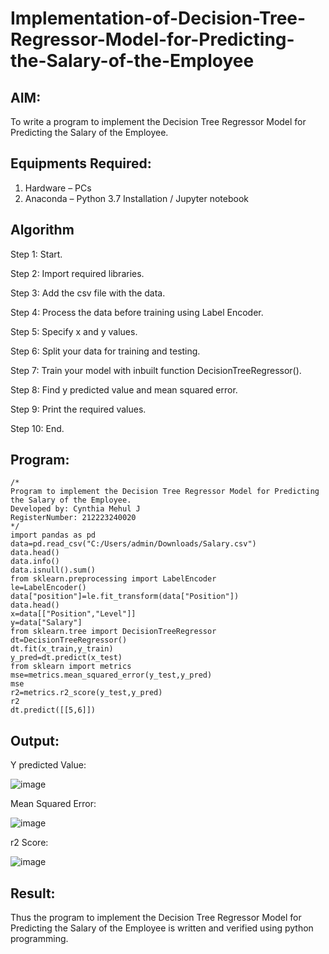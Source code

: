 # Implementation-of-Decision-Tree-Regressor-Model-for-Predicting-the-Salary-of-the-Employee

## AIM:
To write a program to implement the Decision Tree Regressor Model for Predicting the Salary of the Employee.

## Equipments Required:
1. Hardware – PCs
2. Anaconda – Python 3.7 Installation / Jupyter notebook

## Algorithm
Step 1: Start.

Step 2: Import required libraries.

Step 3: Add the csv file with the data. 

Step 4: Process the data before training using Label Encoder.

Step 5: Specify x and y values.

Step 6: Split your data for training and testing.

Step 7: Train your model with inbuilt function DecisionTreeRegressor().

Step 8: Find y predicted value and mean squared error.

Step 9: Print the required values.

Step 10: End.

## Program:
```
/*
Program to implement the Decision Tree Regressor Model for Predicting the Salary of the Employee.
Developed by: Cynthia Mehul J
RegisterNumber: 212223240020
*/
import pandas as pd
data=pd.read_csv("C:/Users/admin/Downloads/Salary.csv")
data.head()
data.info()
data.isnull().sum()
from sklearn.preprocessing import LabelEncoder
le=LabelEncoder()
data["position"]=le.fit_transform(data["Position"])
data.head()
x=data[["Position","Level"]]
y=data["Salary"]
from sklearn.tree import DecisionTreeRegressor
dt=DecisionTreeRegressor()
dt.fit(x_train,y_train)
y_pred=dt.predict(x_test)
from sklearn import metrics 
mse=metrics.mean_squared_error(y_test,y_pred)
mse
r2=metrics.r2_score(y_test,y_pred)
r2
dt.predict([[5,6]])
```

## Output:

Y predicted Value: 

![image](https://github.com/user-attachments/assets/9f67fc58-1a5d-478a-afeb-e76ce50d2d9a)

Mean Squared Error: 

![image](https://github.com/user-attachments/assets/60d0c468-f3d9-4aa2-a0fc-aa8068429037)

r2 Score:

![image](https://github.com/user-attachments/assets/8ef3be8f-94dd-4df5-a72b-f2b7e0b4c05c)

## Result:
Thus the program to implement the Decision Tree Regressor Model for Predicting the Salary of the Employee is written and verified using python programming.
